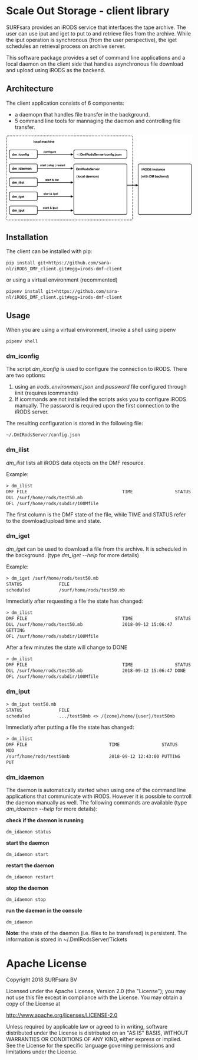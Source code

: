Scale Out Storage - client library
==================================

SURFsara provides an iRODS service that interfaces the tape archive. The user can use iput and iget to put to and
retrieve files from the archive. While the iput operation is synchronous (from the user perspective), the iget
schedules an retrieval process on archive server.

This software package provides a set of command line applications and a local daemon on the client 
side that handles asynchronous file download and upload using iRODS as the backend.

Architecture
------------
The client application consists of 6 components:
- a daemopn that handles file transfer in the background.
- 5 command line tools for mannaging the daemon and controlling file transfer.

![architecture](https://raw.githubusercontent.com/sara-nl/iRODS_DMF_client/master/doc/arch.png)

Installation
------------

The client can be installed with pip:
    
    pip install git+https://github.com/sara-nl/iRODS_DMF_client.git#egg=irods-dmf-client

or using a virtual environment (recommented)

    pipenv install git+https://github.com/sara-nl/iRODS_DMF_client.git#egg=irods-dmf-client

Usage
-----
When you are using a virtual environment, invoke a shell using pipenv

    pipenv shell

### dm_iconfig

The script *dm_iconfig* is used to configure the connection to iRODS.
There are two options:
1. using an *irods_environment.json* and *password* file configured through iinit
   (requires icommands)
2. If icommands are not installed the scripts asks you to configure iRODS manually.
   The password is required upon the first connection to the iRODS server.

The resulting configuration is stored in the following file:

    ~/.DmIRodsServer/config.json

### dm_ilist

*dm_ilist* lists all iRODS data objects on the DMF resource.

Example:

    > dm_ilist
    DMF FILE                                    TIME                STATUS
    DUL /surf/home/rods/test50.mb
    OFL /surf/home/rods/subdir/100Mfile

The first column is the DMF state of the file, while TIME and STATUS refer to the
download/upload time and state.

### dm_iget

*dm_iget* can be used to download a file from the archive. It is scheduled in
the background. (type *dm_iget --help* for more details)

Example:

    > dm_iget /surf/home/rods/test50.mb
    STATUS              FILE
    scheduled           /surf/home/rods/test50.mb 

Immediatly after requesting a file the state has changed:

    > dm_ilist
    DMF FILE                                    TIME                STATUS
    DUL /surf/home/rods/test50.mb               2018-09-12 15:06:47 GETTING
    OFL /surf/home/rods/subdir/100Mfile

After a few minutes the state will change to DONE

    > dm_ilist
    DMF FILE                                    TIME                STATUS
    DUL /surf/home/rods/test50.mb               2018-09-12 15:06:47 DONE
    OFL /surf/home/rods/subdir/100Mfile


### dm_iput

    > dm_iput test50.mb
    STATUS              FILE
    scheduled           .../test50mb <> /{zone}/home/{user}/test50mb

Immediatly after putting a file the state has changed:

    > dm_ilist
    DMF FILE                               TIME                STATUS     MOD 
    /surf/home/rods/test50mb               2018-09-12 12:43:00 PUTTING    PUT 



### dm_idaemon

The daemon is automatically started when using one of the command line applications
that communicate with iRODS. However it is possible to controll the daemon manually as well.
The following commands are available (type *dm_idaemon --help* for more details):


**check if the daemon is running**

    dm_idaemon status

**start the daemon**

    dm_idaemon start

**restart the daemon**

    dm_idaemon restart

**stop the daemon**

    dm_idaemon stop

**run the daemon in the console**

    dm_idaemon

**Note**: the state of the daemon (i.e. files to be transfered) is persistent.
The information is stored in ~/.DmIRodsServer/Tickets


Apache License
==============

Copyright 2018 SURFsara BV
    
Licensed under the Apache License, Version 2.0 (the "License");
you may not use this file except in compliance with the License.
You may obtain a copy of the License at
    
http://www.apache.org/licenses/LICENSE-2.0
    
Unless required by applicable law or agreed to in writing, software
distributed under the License is distributed on an "AS IS" BASIS,
WITHOUT WARRANTIES OR CONDITIONS OF ANY KIND, either express or implied.
See the License for the specific language governing permissions and
limitations under the License.
